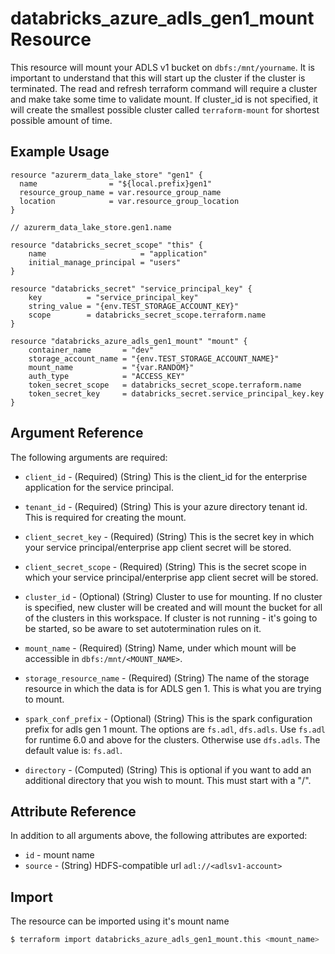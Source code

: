 # databricks_azure_adls_gen1_mount Resource

This resource will mount your ADLS v1 bucket on `dbfs:/mnt/yourname`. It is important to understand that this will start up the cluster if the cluster is terminated. The read and refresh terraform command will require a cluster and make take some time to validate mount. If cluster_id is not specified, it will create the smallest possible cluster called `terraform-mount` for shortest possible amount of time. 


## Example Usage

```hcl
resource "azurerm_data_lake_store" "gen1" {
  name                = "${local.prefix}gen1"
  resource_group_name = var.resource_group_name
  location            = var.resource_group_location
}

// azurerm_data_lake_store.gen1.name

resource "databricks_secret_scope" "this" {
    name                     = "application"
    initial_manage_principal = "users"
}

resource "databricks_secret" "service_principal_key" {
    key          = "service_principal_key"
    string_value = "{env.TEST_STORAGE_ACCOUNT_KEY}"
    scope        = databricks_secret_scope.terraform.name
}

resource "databricks_azure_adls_gen1_mount" "mount" {
    container_name       = "dev"
    storage_account_name = "{env.TEST_STORAGE_ACCOUNT_NAME}"
    mount_name           = "{var.RANDOM}"
    auth_type            = "ACCESS_KEY"
    token_secret_scope   = databricks_secret_scope.terraform.name
    token_secret_key     = databricks_secret.service_principal_key.key
}

```

## Argument Reference

The following arguments are required:

* `client_id` - (Required) (String) This is the client_id for the enterprise application for the service principal. 
* `tenant_id` - (Required) (String) This is your azure directory tenant id. This is required for creating the mount.
* `client_secret_key` - (Required) (String) This is the secret key in which your service principal/enterprise app client secret will be stored.
* `client_secret_scope` - (Required) (String) This is the secret scope in which your service principal/enterprise app client secret will be stored.

* `cluster_id` - (Optional) (String) Cluster to use for mounting. If no cluster is specified, new cluster will be created and will mount the bucket for all of the clusters in this workspace. If cluster is not running - it's going to be started, so be aware to set autotermination rules on it.
* `mount_name` - (Required) (String) Name, under which mount will be accessible in `dbfs:/mnt/<MOUNT_NAME>`.
* `storage_resource_name` - (Required) (String) The name of the storage resource in which the data is for ADLS gen 1. This is what you are trying to mount.
* `spark_conf_prefix` - (Optional) (String) This is the spark configuration prefix for adls gen 1 mount. The options are `fs.adl`, `dfs.adls`. Use `fs.adl` for runtime 6.0 and above for the clusters. Otherwise use `dfs.adls`. The default value is: `fs.adl`.
* `directory` - (Computed) (String) This is optional if you want to add an additional directory that you wish to mount. This must start with a "/".



## Attribute Reference

In addition to all arguments above, the following attributes are exported:

* `id` - mount name
* `source` - (String) HDFS-compatible url `adl://<adlsv1-account>` 


## Import

The resource can be imported using it's mount name

```bash
$ terraform import databricks_azure_adls_gen1_mount.this <mount_name>
```